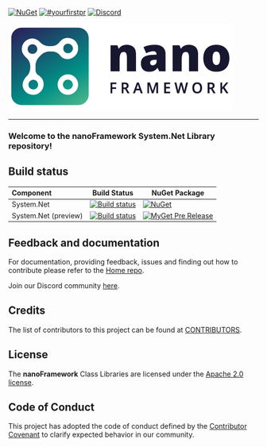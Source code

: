 [![NuGet](https://img.shields.io/nuget/dt/nanoFramework.System.Net.svg)]() [![#yourfirstpr](https://img.shields.io/badge/first--timers--only-friendly-blue.svg)](https://github.com/nanoframework/Home/blob/master/CONTRIBUTING.md)  [![Discord](https://img.shields.io/discord/478725473862549535.svg)](https://discord.gg/gCyBu8T)


![nanoFramework logo](https://github.com/nanoframework/Home/blob/master/resources/logo/nanoFramework-repo-logo.png)

-----

### Welcome to the **nanoFramework** System.Net Library repository!


## Build status

| Component | Build Status | NuGet Package |
|:-|---|---|
| System.Net | [![Build status](https://ci.appveyor.com/api/projects/status/jw18rw9nibb41led/branch/master?svg=true)](https://ci.appveyor.com/project/nfbot/lib-system-net/branch/master) | [![NuGet](https://img.shields.io/nuget/vpre/nanoFramework.System.Net.svg)](https://www.nuget.org/packages/nanoFramework.System.Net/)  |
| System.Net (preview) | [![Build status](https://ci.appveyor.com/api/projects/status/jw18rw9nibb41led/branch/develop?svg=true)](https://ci.appveyor.com/project/nfbot/lib-system-net/branch/develop) | [![MyGet Pre Release](https://img.shields.io/myget/nanoframework-dev/vpre/nanoFramework.System.Net.svg)](https://www.myget.org/feed/nanoframework-dev/package/nuget/nanoFramework.System.Net) |

## Feedback and documentation

For documentation, providing feedback, issues and finding out how to contribute please refer to the [Home repo](https://github.com/nanoframework/Home).

Join our Discord community [here](https://discord.gg/gCyBu8T).


## Credits

The list of contributors to this project can be found at [CONTRIBUTORS](https://github.com/nanoframework/Home/blob/master/CONTRIBUTORS.md).


## License

The **nanoFramework** Class Libraries are licensed under the [Apache 2.0 license](http://www.apache.org/licenses/LICENSE-2.0).


## Code of Conduct
This project has adopted the code of conduct defined by the [Contributor Covenant](http://contributor-covenant.org/)
to clarify expected behavior in our community.
